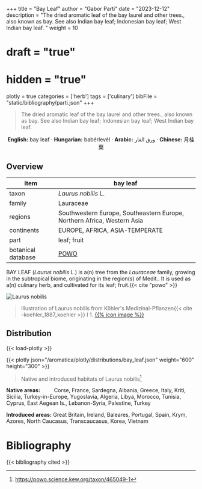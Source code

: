 +++
title = "Bay Leaf"
author = "Gabor Parti"
date = "2023-12-12"
description = "The dried aromatic leaf of the bay laurel and other trees., also known as bay. See also Indian bay leaf; Indonesian bay leaf; West Indian bay leaf. "
weight = 10
# draft = "true"
# hidden = "true"
plotly = true
categories = ['herb']
tags = ['culinary']
bibFile = "static/bibliography/parti.json"
+++

>The dried aromatic leaf of the bay laurel and other trees., also known as bay. See also Indian bay leaf; Indonesian bay leaf; West Indian bay leaf.  [<i class="fab fa-wikipedia-w"></i>](https://en.wikipedia.org/wiki/Bay_leaf)

<center>

**English:** bay leaf · **Hungarian:** babérlevél · **Arabic:** <span class="arabic-text" dir="rtl">ورق الغار</span> · **Chinese:** <span class="traditional-chinese-text">月桂葉</span>

</center>

## Overview

|       item       |                                bay leaf                               |
|------------------|-----------------------------------------------------------------------|
|       taxon      |                          *Laurus nobilis* L.                          |
|      family      |                               Lauraceae                               |
|      regions     |Southwestern Europe, Southeastern Europe, Northern Africa, Western Asia|
|    continents    |                     EUROPE, AFRICA, ASIA-TEMPERATE                    |
|       part       |                              leaf; fruit                              |
|botanical database|          [POWO](https://powo.science.kew.org/taxon/465049-1)          |

BAY LEAF (*Laurus nobilis* L.) is a(n) tree from the *Lauraceae* family, growing in the subtropical biome, originating in the region(s) of Medit.. It is used as a(n) culinary herb, and cultivated for its leaf; fruit.{{< cite "powo" >}}

![Laurus nobilis](/images/illustrations/bay_leaf.png?width=40rem "Illustration of Laurus nobilis from Köhler's Medizinal-Pflanzen")

>Illustration of Laurus nobilis from Köhler's Medizinal-Pflanzen{{< cite -koehler_1887_koehler >}} I 1. [{{% icon image %}}](https://www.biodiversitylibrary.org/item/10836#page/235/mode/1up)

## Distribution

{{< load-plotly >}}

{{< plotly json="/aromatica/plotly/distributions/bay_leaf.json" weight="600" height="300" >}}

>Native and introduced habitats of Laurus nobilis[^powo]

[^powo]: https://powo.science.kew.org/taxon/465049-1

<p style="text-align:left;">

**Native areas:** &ensp; &ensp; &ensp; Corse, France, Sardegna, Albania, Greece, Italy, Kriti, Sicilia, Turkey-in-Europe, Yugoslavia, Algeria, Libya, Morocco, Tunisia, Cyprus, East Aegean Is., Lebanon-Syria, Palestine, Turkey

**Introduced areas:** Great Britain, Ireland, Baleares, Portugal, Spain, Krym, Azores, North Caucasus, Transcaucasus, Korea, Vietnam

</p>



# Bibliography

{{< bibliography cited >}}

